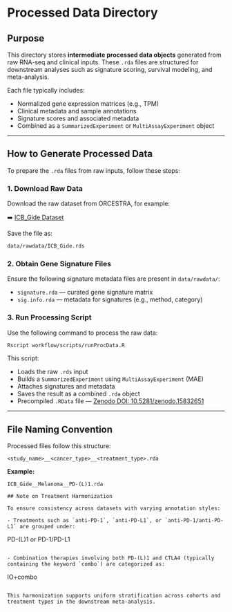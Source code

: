 # Processed Data Directory

## Purpose

This directory stores **intermediate processed data objects** generated from raw RNA-seq and clinical inputs. These `.rda` files are structured for downstream analyses such as signature scoring, survival modeling, and meta-analysis.

Each file typically includes:
- Normalized gene expression matrices (e.g., TPM)
- Clinical metadata and sample annotations
- Signature scores and associated metadata
- Combined as a `SummarizedExperiment` or `MultiAssayExperiment` object

---

## How to Generate Processed Data

To prepare the `.rda` files from raw inputs, follow these steps:

### 1. Download Raw Data
Download the raw dataset from ORCESTRA, for example:

➡️ [ICB_Gide Dataset](https://www.orcestra.ca/clinical_icb/62f29e85be1b2e72a9c177f4)

Save the file as:
```bash
data/rawdata/ICB_Gide.rds
```

### 2. Obtain Gene Signature Files

Ensure the following signature metadata files are present in `data/rawdata/`:
- `signature.rda` — curated gene signature matrix
- `sig.info.rda` — metadata for signatures (e.g., method, category)

### 3. Run Processing Script

Use the following command to process the raw data:

```bash
Rscript workflow/scripts/runProcData.R
```

This script:
- Loads the raw `.rds` input
- Builds a `SummarizedExperiment` using `MultiAssayExperiment` (MAE) 
- Attaches signatures and metadata
- Saves the result as a combined `.rda` object
- Precompiled `.RData` file — [Zenodo DOI: 10.5281/zenodo.15832651](https://zenodo.org/records/15832652) 

---

## File Naming Convention

Processed files follow this structure:

```
<study_name>__<cancer_type>__<treatment_type>.rda
```

**Example:**
```
ICB_Gide__Melanoma__PD-(L)1.rda
```

```
## Note on Treatment Harmonization

To ensure consistency across datasets with varying annotation styles:

- Treatments such as `anti-PD-1`, `anti-PD-L1`, or `anti-PD-1/anti-PD-L1` are grouped under:
  ```
  PD-(L)1 or PD-1/PD-L1
  ```

- Combination therapies involving both PD-(L)1 and CTLA4 (typically containing the keyword `combo`) are categorized as:
  ```
  IO+combo
  ```

This harmonization supports uniform stratification across cohorts and treatment types in the downstream meta-analysis.

